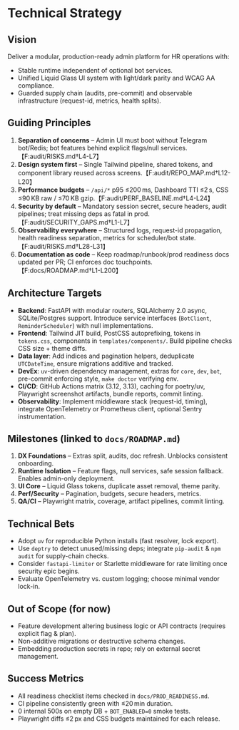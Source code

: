 # Technical Strategy

## Vision
Deliver a modular, production-ready admin platform for HR operations with:
- Stable runtime independent of optional bot services.
- Unified Liquid Glass UI system with light/dark parity and WCAG AA compliance.
- Guarded supply chain (audits, pre-commit) and observable infrastructure (request-id, metrics, health splits).

## Guiding Principles
1. **Separation of concerns** – Admin UI must boot without Telegram bot/Redis; bot features behind explicit flags/null services.【F:audit/RISKS.md†L4-L7】
2. **Design system first** – Single Tailwind pipeline, shared tokens, and component library reused across screens.【F:audit/REPO_MAP.md†L12-L20】
3. **Performance budgets** – `/api/*` p95 ≤200 ms, Dashboard TTI ≤2 s, CSS ≤90 KB raw / ≤70 KB gzip.【F:audit/PERF_BASELINE.md†L4-L24】
4. **Security by default** – Mandatory session secret, secure headers, audit pipelines; treat missing deps as fatal in prod.【F:audit/SECURITY_GAPS.md†L1-L7】
5. **Observability everywhere** – Structured logs, request-id propagation, health readiness separation, metrics for scheduler/bot state.【F:audit/RISKS.md†L28-L31】
6. **Documentation as code** – Keep roadmap/runbook/prod readiness docs updated per PR; CI enforces doc touchpoints.【F:docs/ROADMAP.md†L1-L200】

## Architecture Targets
- **Backend**: FastAPI with modular routers, SQLAlchemy 2.0 async, SQLite/Postgres support. Introduce service interfaces (`BotClient`, `ReminderScheduler`) with null implementations.
- **Frontend**: Tailwind JIT build, PostCSS autoprefixing, tokens in `tokens.css`, components in `templates/components/`. Build pipeline checks CSS size + theme diffs.
- **Data layer**: Add indices and pagination helpers, deduplicate `UTCDateTime`, ensure migrations additive and tracked.
- **DevEx**: `uv`-driven dependency management, extras for `core`, `dev`, `bot`, pre-commit enforcing style, `make doctor` verifying env.
- **CI/CD**: GitHub Actions matrix (3.12, 3.13), caching for poetry/uv, Playwright screenshot artifacts, bundle reports, commit linting.
- **Observability**: Implement middleware stack (request-id, timing), integrate OpenTelemetry or Prometheus client, optional Sentry instrumentation.

## Milestones (linked to `docs/ROADMAP.md`)
1. **DX Foundations** – Extras split, audits, doc refresh. Unblocks consistent onboarding.
2. **Runtime Isolation** – Feature flags, null services, safe session fallback. Enables admin-only deployment.
3. **UI Core** – Liquid Glass tokens, duplicate asset removal, theme parity.
4. **Perf/Security** – Pagination, budgets, secure headers, metrics.
5. **QA/CI** – Playwright matrix, coverage, artifact pipelines, commit linting.

## Technical Bets
- Adopt `uv` for reproducible Python installs (fast resolver, lock export).
- Use `deptry` to detect unused/missing deps; integrate `pip-audit` & `npm audit` for supply-chain checks.
- Consider `fastapi-limiter` or Starlette middleware for rate limiting once security epic begins.
- Evaluate OpenTelemetry vs. custom logging; choose minimal vendor lock-in.

## Out of Scope (for now)
- Feature development altering business logic or API contracts (requires explicit flag & plan).
- Non-additive migrations or destructive schema changes.
- Embedding production secrets in repo; rely on external secret management.

## Success Metrics
- All readiness checklist items checked in `docs/PROD_READINESS.md`.
- CI pipeline consistently green with ≤20 min duration.
- 0 internal 500s on empty DB + `BOT_ENABLED=0` smoke tests.
- Playwright diffs ≤2 px and CSS budgets maintained for each release.
